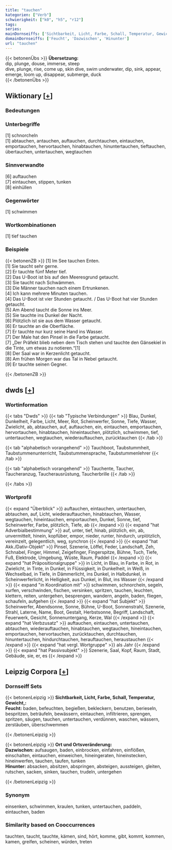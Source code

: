 ```yaml
---
title: "tauchen"
kategorien: ["Verb"]
schwierigkeit: ["k0", "h5", "r12"]
tags:
series:
mainDornseiffs: ['Sichtbarkeit, Licht, Farbe, Schall, Temperatur, Gewicht,', 'Ort und Ortsveränderung']
domainDornseiffs: ['Feucht', 'Dazwischen', 'Hinunter']
url: "tauchen"
---
```


{{< betonenÜbs >}}
**Übersetzung:**  
dip, plunge, douse, immerse, steep  
dive, plunge, rise, come up, skin dive, swim  underwater, dip, sink, appear, emerge, loom up, disappear, submerge, duck  
{{< /betonenÜbs >}}

## Wiktionary [[+](https://de.wiktionary.org/wiki/tauchen)]

### Bedeutungen

### Unterbegriffe
[1] schnorcheln  
[1] abtauchen, antauchen, auftauchen, durchtauchen, eintauchen, emportauchen, hervortauchen, hinabtauchen, hinuntertauchen, tieftauchen, übertauchen, untertauchen, wegtauchen  

### Sinnverwandte
[6] auftauchen  
[7] eintauchen, stippen, tunken  
[8] einhüllen  

### Gegenwörter
[1] schwimmen  

### Wortkombinationen
[1] tief tauchen  

### Beispiele
{{< betonenZB >}}
[1] Im See tauchen Enten.  
[1] Sie taucht sehr gerne.  
[2] Er tauchte fünf Meter tief.  
[2] Das U-Boot ist bis auf den Meeresgrund getaucht.  
[3] Sie taucht nach Schwämmen.  
[3] Die Männer tauchen nach einem Ertrunkenen.  
[4] Ich kann mehrere Minuten tauchen.  
[4] Das U-Boot ist vier Stunden getaucht. / Das U-Boot hat vier Stunden getaucht.  
[5] Am Abend taucht die Sonne ins Meer.  
[5] Sie tauchte ins Dunkel der Nacht.  
[6] Plötzlich ist sie aus dem Wasser getaucht.  
[6] Er tauchte an die Oberfläche.  
[7] Er tauchte nur kurz seine Hand ins Wasser.  
[7] Der Male hat den Pinsel in die Farbe getaucht.  
[7] „Der Präfekt blieb neben dem Tisch stehen und tauchte den Gänsekiel in die Tinte, um etwas zu notieren.“[1]  
[8] Der Saal war in Kerzenlicht getaucht.  
[8] Am frühen Morgen war das Tal in Nebel getaucht.  
[9] Er tauchte seinen Gegner.  

{{< /betonenZB >}}


## dwds [[+](https://www.dwds.de/wb/tauchen)]

### Wortinformation
{{< tabs "Dwds" >}}
{{< tab "Typische Verbindungen" >}}
Blau, Dunkel, Dunkelheit, Farbe, Licht, Meer, Rot, Scheinwerfer, Sonne, Tiefe, Wasser, Zwielicht, ab, abtauchen, auf, auftauchen, ein, eintauchen, emportauchen, hervortauchen, hinabtauchen, hineintauchen, plötzlich, schwimmen, tief, untertauchen, wegtauchen, wiederauftauchen, zurücktauchen
{{< /tab >}}

{{< tab "alphabetisch vorangehend" >}}
Tauchboot, Taubstummheit, Taubstummenunterricht, Taubstummensprache, Taubstummenlehrer
{{< /tab >}}

{{< tab "alphabetisch vorangehend" >}}
Tauchente, Taucher, Taucheranzug, Taucherausrüstung, Taucherbrille
{{< /tab >}}

{{< /tabs >}}

### Wortprofil
{{< expand "Überblick" >}} auftauchen, eintauchen, untertauchen, abtauchen, auf, Licht, wiederauftauchen, hinabtauchen, Wasser, wegtauchen, hineintauchen, emportauchen, Dunkel, Sonne, tief, Scheinwerfer, Farbe, plötzlich, Tiefe, ab {{< /expand >}}
{{< expand "hat Adverbialbestimmung" >}} auf, unter, tief, hinab, plötzlich, ein, ab, unvermittelt, hinein, kopfüber, empor, nieder, runter, hindurch, urplötzlich, vereinzelt, gelegentlich, weg, synchron {{< /expand >}}
{{< expand "hat Akk./Dativ-Objekt" >}} Pinsel, Szenerie, Löffel, Feder, Landschaft, Zeh, Schnabel, Finger, Himmel, Zeigefinger, Fingerspitze, Bühne, Tuch, Tiefe, Fuß, Elektrode, Umgebung, Wüste, Raum, Paddel {{< /expand >}}
{{< expand "hat Präpositionalgruppe" >}} in Licht, in Blau, in Farbe, in Rot, in Zwielicht, in Tinte, in Dunkel, in Flüssigkeit, in Dunkelheit, in Weiß, in Wechselbad, in Tiefe, in Dämmerlicht, ins Dunkel, in Halbdunkel, in Scheinwerferlicht, in Helligkeit, aus Dunkel, in Blut, ins Wasser {{< /expand >}}
{{< expand "in Koordination mit" >}} schwimmen, schnorcheln, segeln, surfen, verschwinden, fischen, versinken, spritzen, tauchen, leuchten, klettern, reiten, untergehen, besprengen, wandern, angeln, baden, fliegen, schaufeln, aufgehen {{< /expand >}}
{{< expand "hat Subjekt" >}} Scheinwerfer, Abendsonne, Sonne, Bühne, U-Boot, Sonnenstrahl, Szenerie, Strahl, Laterne, Name, Boot, Gestalt, Herbstsonne, Begriff, Landschaft, Feuerwerk, Gesicht, Sonnenuntergang, Kerze, Wal {{< /expand >}}
{{< expand "hat Verbzusatz" >}} auftauchen, eintauchen, untertauchen, abtauchen, wiederauftauchen, hinabtauchen, wegtauchen, hineintauchen, emportauchen, hervortauchen, zurücktauchen, durchtauchen, hinuntertauchen, hindurchtauchen, herauftauchen, heraustauchen {{< /expand >}}
{{< expand "hat vergl. Wortgruppe" >}} als Jahr {{< /expand >}}
{{< expand "hat Passivsubjekt" >}} Szenerie, Saal, Kopf, Raum, Stadt, Gebäude, sie, er, es {{< /expand >}}

## Leipzig Corpora [[+](https://corpora.uni-leipzig.de/en/res?word=tauchen&corpusId=deu_newscrawl-public_2018)]

### Dornseiff Sets
{{< betonenLeipzig >}}
**Sichtbarkeit, Licht, Farbe, Schall, Temperatur, Gewicht,:**  
**Feucht:** baden, befeuchten, begießen, bekleckern, benutzen, berieseln, bespritzen, beträufeln, bewässern, eintauchen, infiltrieren, sprengen, spritzen, säugen, tauchen, untertauchen, verdünnen, waschen, wässern, zerstäuben, überschwemmen  

{{< /betonenLeipzig >}}


{{< betonenLeipzig >}}
**Ort und Ortsveränderung:**  
**Dazwischen:** aufsaugen, baden, einbrocken, einfahren, einflößen, einschalten, eintauchen, einweichen, hineingeraten, hineinstecken, hineinwerfen, tauchen, taufen, tunken  
**Hinunter:** absacken, absitzen, abspringen, absteigen, aussteigen, gleiten, rutschen, sacken, sinken, tauchen, trudeln, untergehen  

{{< /betonenLeipzig >}}

### Synonym
einsenken, schwimmen, kraulen, tunken, untertauchen, paddeln, eintauchen, baden


### Similarity based on Cooccurrences
tauchten, taucht, tauchte, kämen, sind, hört, komme, gibt, kommt, kommen, kamen, greifen, scheinen, würden, treten

